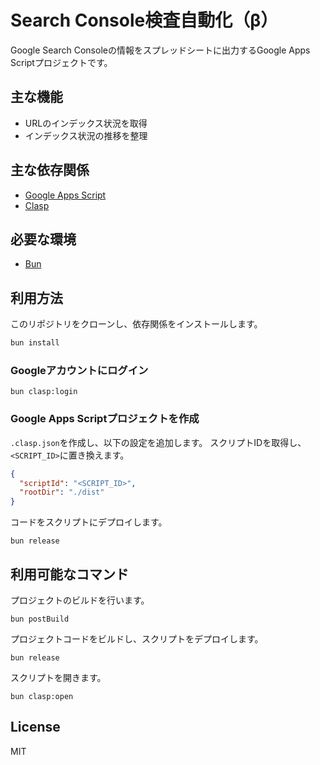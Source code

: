 # Search Console検査自動化（β）

Google Search Consoleの情報をスプレッドシートに出力するGoogle Apps Scriptプロジェクトです。

## 主な機能
- URLのインデックス状況を取得
- インデックス状況の推移を整理

## 主な依存関係

- [Google Apps Script](https://workspace.google.co.jp/intl/ja/products/apps-script/)
- [Clasp](https://github.com/google/clasp)

## 必要な環境

- [Bun](https://bun.sh/)

## 利用方法

このリポジトリをクローンし、依存関係をインストールします。

```bash
bun install
```

### Googleアカウントにログイン

```shell
bun clasp:login
```

### Google Apps Scriptプロジェクトを作成

`.clasp.json`を作成し、以下の設定を追加します。
スクリプトIDを取得し、`<SCRIPT_ID>`に置き換えます。

```json
{
  "scriptId": "<SCRIPT_ID>",
  "rootDir": "./dist"
}
```

コードをスクリプトにデプロイします。

```shell
bun release
```

## 利用可能なコマンド

プロジェクトのビルドを行います。

```shell
bun postBuild
```

プロジェクトコードをビルドし、スクリプトをデプロイします。

```shell
bun release
```

スクリプトを開きます。

```shell
bun clasp:open
```

## License
MIT